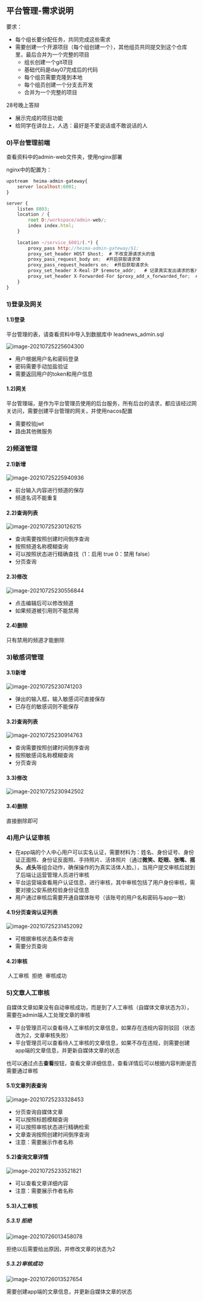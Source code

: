 ## 平台管理-需求说明



要求：

- 每个组长要分配任务，共同完成这些需求
- 需要创建一个开源项目（每个组创建一个），其他组员共同提交到这个仓库里，最后合并为一个完整的项目
  - 组长创建一个git项目
  - 基础代码是day07完成后的代码
  - 每个组员需要克隆到本地
  - 每个组员创建一个分支去开发
  - 合并为一个完整的项目

28号晚上答辩

- 展示完成的项目功能
- 给同学在讲台上，人选：最好是不爱说话或不敢说话的人

### 0)平台管理前端

查看资料中的admin-web文件夹，使用nginx部署

nginx中的配置为：

```javascript
upstream  heima-admin-gateway{
    server localhost:6001;
}

server {
	listen 8803;
	location / {
		root D:/workspace/admin-web/;
		index index.html;
	}
	
	location ~/service_6001/(.*) {
		proxy_pass http://heima-admin-gateway/$1;
		proxy_set_header HOST $host;  # 不改变源请求头的值
		proxy_pass_request_body on;  #开启获取请求体
		proxy_pass_request_headers on;  #开启获取请求头
		proxy_set_header X-Real-IP $remote_addr;   # 记录真实发出请求的客户端IP
		proxy_set_header X-Forwarded-For $proxy_add_x_forwarded_for;  #记录代理信息
	}
}
```

### 1)登录及网关

#### 1.1)登录

平台管理的表，请查看资料中导入到数据库中 leadnews_admin.sql

![image-20210725225604300](image-20210725225604300.png)

- 用户根据用户名和密码登录
- 密码需要手动加盐验证
- 需要返回用户的token和用户信息

#### 1.2)网关

平台管理端，是作为平台管理员使用的后台服务，所有后台的请求，都应该经过网关访问，需要创建平台管理的网关，并使用nacos配置

- 需要校验jwt
- 路由其他微服务

### 2)频道管理

#### 2.1)新增

![image-20210725225940936](image-20210725225940936.png)

- 前台输入内容进行频道的保存
- 频道名词不能重复

#### 2.2)查询列表

![image-20210725230126215](image-20210725230126215.png)

- 查询需要按照创建时间倒序查询
- 按照频道名称模糊查询
- 可以按照状态进行精确查找（1：启用   true           0：禁用   false）
- 分页查询

#### 2.3)修改

![image-20210725230556844](image-20210725230556844.png)

- 点击编辑后可以修改频道
- 如果频道被引用则不能禁用

#### 2.4)删除

只有禁用的频道才能删除

### 3)敏感词管理

#### 3.1)新增

![image-20210725230741203](image-20210725230741203.png)

- 弹出的输入框，输入敏感词可直接保存
- 已存在的敏感词则不能保存

#### 3.2)查询列表

![image-20210725230914763](image-20210725230914763.png)

- 查询需要按照创建时间倒序查询
- 按照敏感词名称模糊查询
- 分页查询

#### 3.3)修改

![image-20210725230942502](image-20210725230942502.png)



#### 3.4)删除

直接删除即可

### 4)用户认证审核

- 在app端的个人中心用户可以实名认证，需要材料为：姓名、身份证号、身份证正面照、身份证反面照、手持照片、活体照片（通过**微笑、眨眼、张嘴、摇头、点头**等组合动作，确保操作的为真实活体人脸。），当用户提交审核后就到了后端让运营管理人员进行审核
- 平台运营端查看用户认证信息，进行审核，其中审核包括了用户身份审核，需要对接公安系统校验身份证信息
- 用户通过审核后需要开通自媒体账号（该账号的用户名和密码与app一致）

#### 4.1)分页查询认证列表

![image-20210725231452092](image-20210725231452092.png)

- 可根据审核状态条件查询
- 需要分页查询

#### 4.2)审核

​		人工审核
​			拒绝
​			审核成功

### 5)文章人工审核

自媒体文章如果没有自动审核成功，而是到了人工审核（自媒体文章状态为3），需要在admin端人工处理文章的审核

- 平台管理员可以查看待人工审核的文章信息，如果存在违规内容则驳回（状态改为2，文章审核失败）
- 平台管理员可以查看待人工审核的文章信息，如果不存在违规，则需要创建app端的文章信息，并更新自媒体文章的状态

也可以通过点击**查看**按钮，查看文章详细信息，查看详情后可以根据内容判断是否需要通过审核

#### 5.1)文章列表查询

![image-20210725233328453](image-20210725233328453.png)

- 分页查询自媒体文章
- 可以按照标题模糊查询
- 可以按照审核状态进行精确检索
- 文章查询按照创建时间倒序查询
- 注意：需要展示作者名称

#### 5.2)查询文章详情

![image-20210725233521821](image-20210725233521821.png)

- 可以查看文章详细内容
- 注意：需要展示作者名称

#### 5.3)人工审核

##### 5.3.1) 拒绝

![image-20210726013458078](image-20210726013458078.png)

拒绝以后需要给出原因，并修改文章的状态为2



##### 5.3.2)审核成功

![image-20210726013527654](image-20210726013527654.png)

需要创建app端的文章信息，并更新自媒体文章的状态
